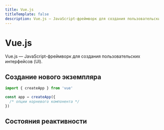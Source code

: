 ```yaml
---
title: Vue.js
titleTemplate: false
description: Vue.js — JavaScript-фреймворк для создания пользовательских интерфейсов (UI).
---
```


# Vue.js
Vue.js — JavaScript-фреймворк для создания пользовательских интерфейсов (UI).

## Создание нового экземпляра

```ts
import { createApp } from 'vue'

const app = createApp({
  /* опции корневого компонента */
})
```

## Состояния реактивности



